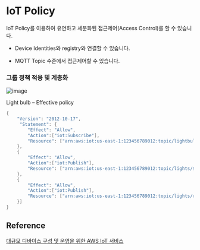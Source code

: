 # IoT Policy


IoT Policy를 이용하여 유연하고 세분화된 접근제어(Access Control)를 할 수 있습니다. 

- Device Identities와 registry와 연결할 수 있습니다. 

- MQTT Topic 수준에서 접근제어할 수 있습니다.

### 그룹 정책 적용 및 계층화

![image](https://user-images.githubusercontent.com/52392004/182020963-23b03441-be3e-40af-a390-29a7a835a21b.png)


Light bulb – Effective policy

```java
{
    "Version": "2012-10-17",
     "Statement": {
        "Effect": "Allow",
        "Action":["iot:Subscribe"],
        "Resource": ["arn:aws:iot:us-east-1:123456789012:topic/lightbulb/admin"]
    },
    {
        "Effect": "Allow",
        "Action":["iot:Publish"],
        "Resource": ["arn:aws:iot:us-east-1:123456789012:topic/lights/${iot:ClientId}/status"]
    },
    {
        "Effect": "Allow",
        "Action":["iot:Publish"],
        "Resource": ["arn:aws:iot:us-east-1:123456789012:topic/lights/roomN/status"]
    }]
} 
```


## Reference

[대규모 디바이스 구성 및 운영을 위한 AWS IoT 서비스](https://www.youtube.com/watch?v=HTm2nORrkSw)

